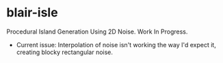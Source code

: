 blair-isle
==========

Procedural Island Generation Using 2D Noise. Work In Progress.

* Current issue: Interpolation of noise isn't working the way I'd expect it, creating blocky rectangular noise. 
